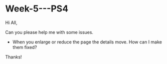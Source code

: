 # Week-5---PS4

Hi All, 

Can you please help me with some issues.
- When you enlarge or reduce the page the details move. How can I make them fixed?

Thanks!
